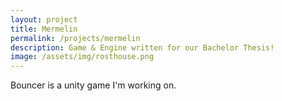 ```yaml
---
layout: project
title: Mermelin
permalink: /projects/mermelin
description: Game & Engine written for our Bachelor Thesis!
image: /assets/img/rosthouse.png
---
```

Bouncer is a unity game I'm working on.